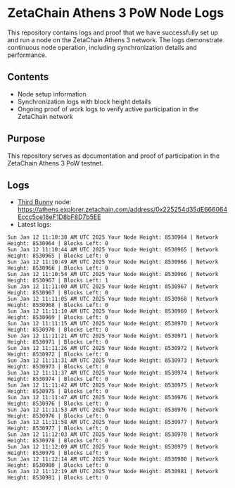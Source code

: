 # ZetaChain Athens 3 PoW Node Logs
This repository contains logs and proof that we have successfully set up and run a node on the ZetaChain Athens 3 network. The logs demonstrate continuous node operation, including synchronization details and performance.

## Contents
- Node setup information
- Synchronization logs with block height details
- Ongoing proof of work logs to verify active participation in the ZetaChain network

## Purpose
This repository serves as documentation and proof of participation in the ZetaChain Athens 3 PoW testnet.

## Logs

- [Third Bunny](https://thirdbunny.xyz/) node: https://athens.explorer.zetachain.com/address/0x225254d35dE666064Eccc5ce16eF1D8bF8D7b5EE
- Latest logs:
```
Sun Jan 12 11:10:38 AM UTC 2025 Your Node Height: 8530964 | Network Height: 8530964 | Blocks Left: 0
Sun Jan 12 11:10:44 AM UTC 2025 Your Node Height: 8530965 | Network Height: 8530965 | Blocks Left: 0
Sun Jan 12 11:10:49 AM UTC 2025 Your Node Height: 8530966 | Network Height: 8530966 | Blocks Left: 0
Sun Jan 12 11:10:54 AM UTC 2025 Your Node Height: 8530966 | Network Height: 8530967 | Blocks Left: 1
Sun Jan 12 11:11:00 AM UTC 2025 Your Node Height: 8530967 | Network Height: 8530967 | Blocks Left: 0
Sun Jan 12 11:11:05 AM UTC 2025 Your Node Height: 8530968 | Network Height: 8530968 | Blocks Left: 0
Sun Jan 12 11:11:10 AM UTC 2025 Your Node Height: 8530969 | Network Height: 8530969 | Blocks Left: 0
Sun Jan 12 11:11:15 AM UTC 2025 Your Node Height: 8530970 | Network Height: 8530970 | Blocks Left: 0
Sun Jan 12 11:11:21 AM UTC 2025 Your Node Height: 8530971 | Network Height: 8530971 | Blocks Left: 0
Sun Jan 12 11:11:26 AM UTC 2025 Your Node Height: 8530972 | Network Height: 8530972 | Blocks Left: 0
Sun Jan 12 11:11:31 AM UTC 2025 Your Node Height: 8530973 | Network Height: 8530973 | Blocks Left: 0
Sun Jan 12 11:11:37 AM UTC 2025 Your Node Height: 8530974 | Network Height: 8530974 | Blocks Left: 0
Sun Jan 12 11:11:42 AM UTC 2025 Your Node Height: 8530975 | Network Height: 8530975 | Blocks Left: 0
Sun Jan 12 11:11:47 AM UTC 2025 Your Node Height: 8530976 | Network Height: 8530976 | Blocks Left: 0
Sun Jan 12 11:11:53 AM UTC 2025 Your Node Height: 8530976 | Network Height: 8530976 | Blocks Left: 0
Sun Jan 12 11:11:58 AM UTC 2025 Your Node Height: 8530977 | Network Height: 8530977 | Blocks Left: 0
Sun Jan 12 11:12:03 AM UTC 2025 Your Node Height: 8530978 | Network Height: 8530978 | Blocks Left: 0
Sun Jan 12 11:12:09 AM UTC 2025 Your Node Height: 8530979 | Network Height: 8530979 | Blocks Left: 0
Sun Jan 12 11:12:14 AM UTC 2025 Your Node Height: 8530980 | Network Height: 8530980 | Blocks Left: 0
Sun Jan 12 11:12:19 AM UTC 2025 Your Node Height: 8530981 | Network Height: 8530981 | Blocks Left: 0
```
